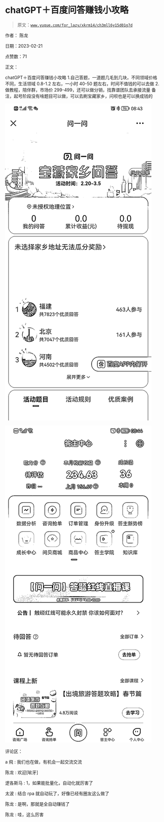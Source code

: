 # chatGPT＋百度问答赚钱小攻略

> 原文：[`www.yuque.com/for_lazy/xkrm14/ch3mll6y15d01g7d`](https://www.yuque.com/for_lazy/xkrm14/ch3mll6y15d01g7d)

作者： 陈龙

日期：2023-02-21

点赞数：71

正文：

chatGPT＋百度问答赚钱小攻略 1.自己答题，一道题几毛到几块，不同领域价格不同，生活领域 0.8-1.2 左右，一小时 40-50 题左右，时间不值钱的可以去做 2.做教程，陪伴群，市场价 299-499，还可以做分销，找靠谱团队去承接流量 备注，起号阶段没有啥题目可以做，可以去刷宝藏家乡，问呗也是可以换成钱的

![](img/5f79f33a334d3e0ecad6a0504d1187eb.png)

![](img/3ba46ebc7b9c0e82c328da2e9242767b.png)

评论区：

a 飛 : 我们也在做，有机会一起交流交流

陈龙 : 欢迎[呲牙]

逻各斯马 : 1，如果能批量化，自动化就厉害了

太波 : 结合 rpa 就自动玩了，好像已经有圈友这么做了

陈龙 : 是啊，那就是全自动赚钱了

陈龙 : 哇，这么厉害



